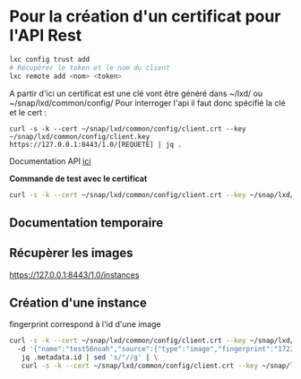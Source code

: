 # Pour la création d'un certificat pour l'API Rest

```bash
lxc config trust add
# Récupèrer le token et le nom du client
lxc remote add <nom> <token>
```
A partir d'ici un certificat est une clé vont être généré dans ~/lxd/ ou ~/snap/lxd/common/config/
Pour interroger l'api il faut donc spécifié la clé et le cert : 

```
curl -s -k --cert ~/snap/lxd/common/config/client.crt --key ~/snap/lxd/common/config/client.key https://127.0.0.1:8443/1.0/[REQUETE] | jq .
```

Documentation API [ici](https://documentation.ubuntu.com/lxd/en/latest/api/#/)

__Commande de test avec le certificat__
```bash
curl -s -k --cert ~/snap/lxd/common/config/client.crt --key ~/snap/lxd/common/config/client.key -X POST
```

## Documentation temporaire  

## Récupèrer les images

https://127.0.0.1:8443/1.0/instances

## Création d'une instance

fingerprint correspond à l'id d'une image

```bash
curl -s -k --cert ~/snap/lxd/common/config/client.crt --key ~/snap/lxd/common/config/client.key -X POST https://127.0.0.1:8443/1.0/instances -H "Content-Type: application/json" \ 
  -d '{"name":"test56noah","source":{"type":"image","fingerprint":"1722a71a9f2dc0c68eac142a7d53ec728c15d2379e99f5b5545de99d440e3422"}}'| \
   jq .metadata.id | sed 's/"//g' | \
   curl -s -k --cert ~/snap/lxd/common/config/client.crt --key ~/snap/lxd/common/config/client.key https://127.0.0.1:8443/1.0/operations/$(</dev/stdin) | jq .
```
